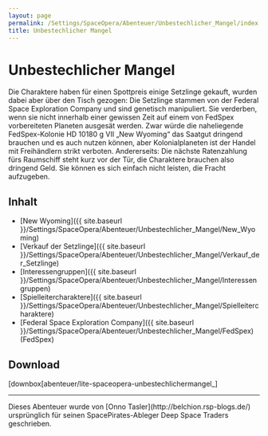 ```yaml
---
layout: page
permalink: /Settings/SpaceOpera/Abenteuer/Unbestechlicher_Mangel/index
title: Unbestechlicher Mangel
---
```


# Unbestechlicher Mangel

Die Charaktere haben für einen Spottpreis einige Setzlinge gekauft, wurden dabei aber über den Tisch gezogen: Die Setzlinge stammen von der Federal Space Exploration Company und sind genetisch manipuliert. Sie verderben, wenn sie nicht innerhalb einer gewissen Zeit auf einem von FedSpex vorbereiteten Planeten ausgesät werden. Zwar würde die naheliegende FedSpex-Kolonie HD 10180 g VII &bdquo;New Wyoming&ldquo; das Saatgut dringend brauchen und es auch nutzen können, aber Kolonialplaneten ist der Handel mit Freihändlern strikt verboten. Andererseits: Die nächste Ratenzahlung fürs Raumschiff steht kurz vor der Tür, die Charaktere brauchen also dringend Geld. Sie können es sich einfach nicht leisten, die Fracht aufzugeben.

## Inhalt

- [New Wyoming]({{ site.baseurl }}/Settings/SpaceOpera/Abenteuer/Unbestechlicher_Mangel/New_Wyoming)
- [Verkauf der Setzlinge]({{ site.baseurl }}/Settings/SpaceOpera/Abenteuer/Unbestechlicher_Mangel/Verkauf_der_Setzlinge)
- [Interessengruppen]({{ site.baseurl }}/Settings/SpaceOpera/Abenteuer/Unbestechlicher_Mangel/Interessengruppen)
- [Spielleitercharaktere]({{ site.baseurl }}/Settings/SpaceOpera/Abenteuer/Unbestechlicher_Mangel/Spielleitercharaktere)
- [Federal Space Exploration Company]({{ site.baseurl }}/Settings/SpaceOpera/Abenteuer/Unbestechlicher_Mangel/FedSpex) (FedSpex)

## Download

[downbox[abenteuer/lite-spaceopera-unbestechlichermangel_]

<hr/>
Dieses Abenteuer wurde von [Onno Tasler](http://belchion.rsp-blogs.de/) ursprünglich für seinen SpacePirates-Ableger Deep Space Traders geschrieben.

